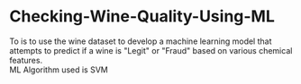 # Checking-Wine-Quality-Using-ML
To is to use the wine dataset to develop a machine learning model that attempts to predict if a wine is "Legit" or "Fraud" based on various chemical features. </br>
ML Algorithm used is SVM 
